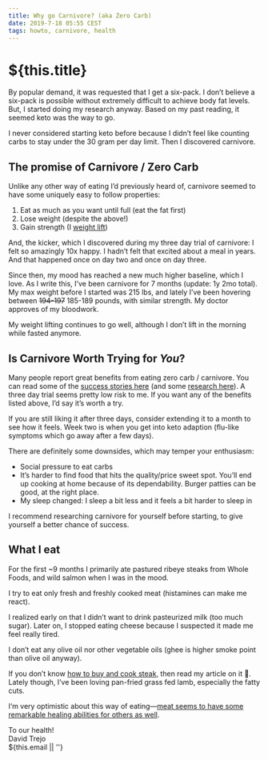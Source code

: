 ```yaml
---
title: Why go Carnivore? (aka Zero Carb)
date: 2019-7-18 05:55 CEST
tags: howto, carnivore, health
---
```

# ${this.title}

By popular demand, it was requested that I get a six-pack. I don’t believe a six-pack is possible without extremely difficult to achieve body fat levels. But, I started doing my research anyway.  Based on my past reading, it seemed keto was the way to go. 

I never considered starting keto before because I didn’t feel like counting carbs to stay under the 30 gram per day limit. Then I discovered carnivore. 

## The promise of Carnivore / Zero Carb

Unlike any other way of eating I’d previously heard of, carnivore seemed to have some uniquely easy to follow properties:

1. Eat as much as you want until full (eat the fat first)
2. Lose weight (despite the above!)
3. Gain strength (I [weight lift][1])

And, the kicker, which I discovered during my three day trial of carnivore: I felt so amazingly 10x happy. I hadn’t felt that excited about a meal in years. And that happened once on day two and once on day three.

Since then, my mood has reached a new much higher baseline, which I love. As I write this, I’ve been carnivore for 7 months (update: 1y 2mo total). My max weight before I started was 215 lbs, and lately I’ve been hovering between <strike>194-197</strike> 185-189 pounds, with similar strength. My doctor approves of my bloodwork.

My weight lifting continues to go well, although I don’t lift in the morning while fasted anymore. 

## Is Carnivore Worth Trying for *You*?
Many people report great benefits from eating zero carb / carnivore. You can read some of the [success stories here](https://meatrx.com/category/success-stories/) (and some [research here](https://meatrx.com/category/research-articles/)). A three day trial seems pretty low risk to me. If you want any of the benefits listed above, I’d say it’s worth a try. 

If you are still liking it after three days, consider extending it to a month to see how it feels. Week two is when you get into keto adaption (flu-like symptoms which go away after a few days).

There are definitely some downsides, which may temper your enthusiasm:

- Social pressure to eat carbs
- It’s harder to find food that hits the quality/price sweet spot. You’ll end up cooking at home because of its dependability. Burger patties can be good, at the right place.
- My sleep changed: I sleep a bit less and it feels a bit harder to sleep in

I recommend researching carnivore for yourself before starting, to give yourself a better chance of success.

## What I eat
For the first ~9 months I primarily ate pastured ribeye steaks from Whole Foods, and wild salmon when I was in the mood.

I try to eat only fresh and freshly cooked meat (histamines can make me react).

I realized early on that I didn’t want to drink pasteurized milk (too much sugar). Later on, I stopped eating cheese because I suspected it made me feel really tired.

I don’t eat any olive oil nor other vegetable oils (ghee is higher smoke point than olive oil anyway).

If you don’t know [how to buy and cook steak][2], then read my article on it 🙂. Lately though, I’ve been loving pan-fried grass fed lamb, especially the fatty cuts.

I‘m very optimistic about this way of eating—[meat seems to have some remarkable healing abilities for others as well][3]. 

To our health!  
<span class="serif i">David Trejo</span><br/>
${this.email || ''}

[1]: https://dtrejo.com/lifting
[2]: https://dtrejo.com/how-to-buy-and-cook-steak
[3]: https://meatrx.com/category/success-stories/
